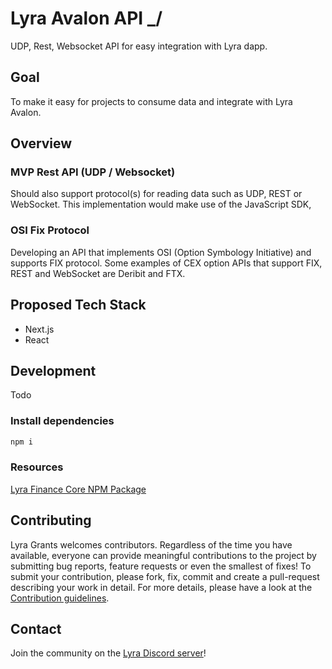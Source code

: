 # Lyra Avalon API _/
UDP, Rest, Websocket API for easy integration with Lyra dapp.

## Goal 
To make it easy for projects to consume data and integrate with Lyra Avalon.

## Overview
### MVP Rest API (UDP / Websocket)
Should also support protocol(s) for reading data such as UDP, REST or WebSocket.
This implementation would make use of the JavaScript SDK,

### OSI Fix Protocol
Developing an API that implements OSI (Option Symbology Initiative) and supports FIX protocol.  Some examples of CEX option APIs that support FIX, REST and WebSocket are Deribit and FTX.

## Proposed Tech Stack
- Next.js
- React

## Development
Todo

### Install dependencies

```bash
npm i
```

### Resources

[Lyra Finance Core NPM Package](https://www.npmjs.com/package/@lyrafinance/core)

## Contributing

Lyra Grants welcomes contributors. Regardless of the time you have available, everyone can provide meaningful contributions to the project by submitting bug reports, feature requests or even the smallest of fixes! To submit your contribution, please fork, fix, commit and create a pull-request describing your work in detail. For more details, please have a look at the [Contribution guidelines](CONTRIBUTING.md).

## Contact

Join the community on the [Lyra Discord server](https://https://discord.gg/lyra)!
